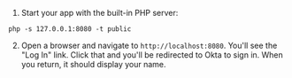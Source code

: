 1. Start your app with the built-in PHP server:

```shell
php -s 127.0.0.1:8080 -t public
```

2. Open a browser and navigate to `http://localhost:8080`. You'll see the "Log In" link. Click that and you'll be redirected to Okta to sign in. When you return, it should display your name.